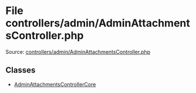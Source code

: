 File controllers/admin/AdminAttachmentsController.php
=========

Source: [controllers/admin/AdminAttachmentsController.php](https://github.com/PrestaShop/PrestaShop/blob/1.6.0.1/controllers/admin/AdminAttachmentsController.php)


Classes
-------

* [AdminAttachmentsControllerCore](class.AdminAttachmentsControllerCore.md)

